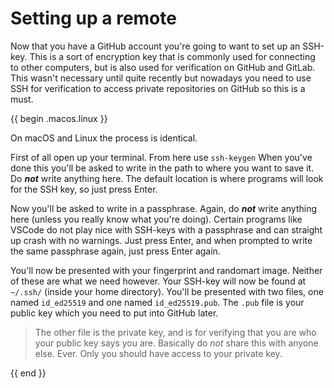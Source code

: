 # Setting up a remote

Now that you have a GitHub account you're going to want to set up an SSH-key. 
This is a sort of encryption key that is commonly used for connecting to other
computers, but is also used for verification on GitHub and GitLab. This wasn't
necessary until quite recently but nowadays you need to use SSH for
verification to access private repositories on GitHub so this is a must.

<!-- If you want to use SSH for connecting to computers remotely feel free to read the chapter about it in under further reading HERERH EJFHDSFJK DS -->

{{ begin .macos.linux }}

On macOS and Linux the process is identical.

First of all open up your terminal. 
From here use
`ssh-keygen`
When you've done this you'll be asked to write in the path to where you want to
save it. Do ***not*** write anything here. The default location is where
programs will look for the SSH key, so just press Enter. 

Now you'll be asked to write in a passphrase. Again, do ***not*** write
anything here (unless you really know what you're doing). Certain programs like
VSCode do not play nice with SSH-keys with a passphrase and can straight up
crash with no warnings. Just press Enter, and when prompted to write the same
passphrase again, just press Enter again. 

You'll now be presented with your fingerprint and randomart image. Neither of
these are what we need however. Your SSH-key will now be found at `~/.ssh/`
(inside your home directory). You'll be presented with two files, one named
`id_ed25519` and one named `id_ed25519.pub`. The `.pub` file is your public key
which you need to put into GitHub later. 

> The other file is the private key, and is for verifying that you are who your
> public key says you are. Basically do *not* share this with anyone else.
> Ever. Only you should have access to your private key. 

{{ end }}
